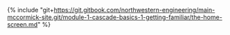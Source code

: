 {% include "git+https://git.gitbook.com/northwestern-engineering/main-mccormick-site.git/module-1-cascade-basics-1-getting-familiar/the-home-screen.md" %}